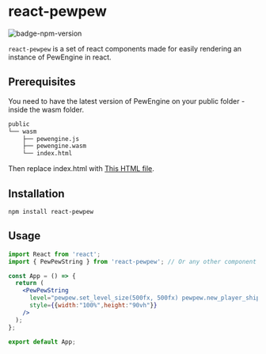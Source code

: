 # react-pewpew

![badge-npm-version](https://img.shields.io/npm/v/react-pewpew)

`react-pewpew` is a set of react components made for easily rendering an instance of PewEngine in react.<br/>

## Prerequisites

You need to have the latest version of PewEngine on your public folder - inside the wasm folder.<br/>

```bash
public
└── wasm
    ├── pewengine.js
    ├── pewengine.wasm
    └── index.html 
```

Then replace index.html with [This HTML file](https://raw.githubusercontent.com/arjunindia/react-pewpew/main/public/wasm/index.html).<br/>
## Installation

`npm install react-pewpew`<br/>

## Usage

```jsx
import React from 'react';
import { PewPewString } from 'react-pewpew'; // Or any other component

const App = () => {
  return (
    <PewPewString
      level="pewpew.set_level_size(500fx, 500fx) pewpew.new_player_ship(10fx, 10fx, 0)"
      style={{width:"100%",height:"90vh"}}
    />
  );
};

export default App;
```

